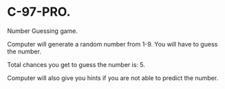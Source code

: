 # C-97-PRO.

Number Guessing game.

Computer will generate a random number from 1-9.
You will have to guess the number.

Total chances you get to guess the number is: 5.

Computer will also give you hints if you are not able to predict the number.
